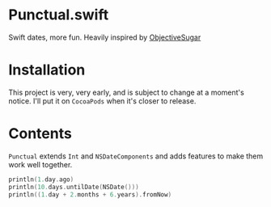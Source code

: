 # Punctual.swift
Swift dates, more fun. Heavily inspired by [ObjectiveSugar](https://github.com/supermarin/objectivesugar)

# Installation
This project is very, very early, and is subject to change at a moment's notice. I'll put it on `CocoaPods` when it's closer to release.

# Contents
`Punctual` extends `Int` and `NSDateComponents` and adds features to make them work well together.

```swift
println(1.day.ago)
println(10.days.untilDate(NSDate()))
println((1.day + 2.months + 6.years).fromNow)
```
